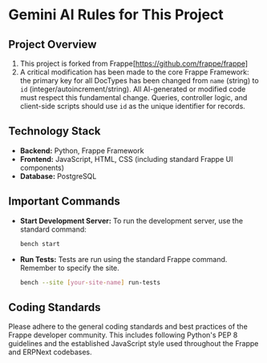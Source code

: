 # Gemini AI Rules for This Project

## Project Overview

1. This project is forked from Frappe[https://github.com/frappe/frappe]
2. A critical modification has been made to the core Frappe Framework: the primary key for all DocTypes has been changed from `name` (string) to `id` (integer/autoincrement/string). All AI-generated or modified code must respect this fundamental change. Queries, controller logic, and client-side scripts should use `id` as the unique identifier for records.

## Technology Stack

- **Backend:** Python, Frappe Framework
- **Frontend:** JavaScript, HTML, CSS (including standard Frappe UI components)
- **Database:** PostgreSQL

## Important Commands

- **Start Development Server:** To run the development server, use the standard command:
  ```bash
  bench start
  ```
- **Run Tests:** Tests are run using the standard Frappe command. Remember to specify the site.
  ```bash
  bench --site [your-site-name] run-tests
  ```

## Coding Standards

Please adhere to the general coding standards and best practices of the Frappe developer community. This includes following Python's PEP 8 guidelines and the established JavaScript style used throughout the Frappe and ERPNext codebases.

